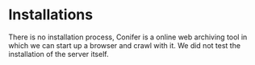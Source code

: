 # Installations

There is no installation process, Conifer is a online web archiving tool in which we can start up a browser and crawl with it.
We did not test the installation of the server itself.
